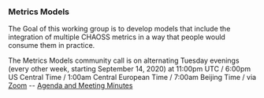 ### Metrics Models

The Goal of this working group is to develop models that include the integration of multiple CHAOSS metrics in a way that people would consume them in practice.

The Metrics Models community call is on alternating Tuesday evenings (every other week, starting September 14, 2020) at 11:00pm UTC / 6:00pm US Central Time / 1:00am Central European Time / 7:00am Beijing Time / via [Zoom](https://zoom.us/j/4998687533) -- [Agenda and Meeting Minutes](https://unomail-my.sharepoint.com/:w:/r/personal/mgermonprez_unomaha_edu/_layouts/15/doc2.aspx?sourcedoc=%7B47768d3a-3199-4991-b9d6-ab3d921bb6ca%7D&action=edit&cid=6bec1253-3e8a-4504-91a5-fd2bbbc3ea7f)
